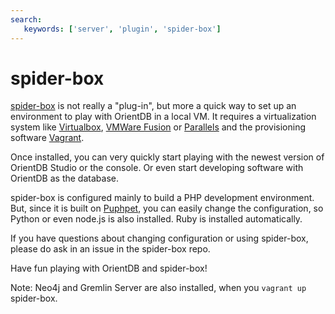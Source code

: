 ```yaml
---
search:
   keywords: ['server', 'plugin', 'spider-box']
---
```


# spider-box

[spider-box](https://github.com/spider/spider-box) is not really a "plug-in", but more a quick way to set up an environment to play with OrientDB in a local VM. It requires a virtualization system like [Virtualbox](https://www.virtualbox.org/), [VMWare Fusion](https://www.vmware.com/de/products/fusion) or [Parallels](http://www.parallels.com/) and the provisioning software [Vagrant](https://www.vagrantup.com/). 

Once installed, you can very quickly start playing with the newest version of OrientDB Studio or the console. Or even start developing software with OrientDB as the database. 

spider-box is configured mainly to build a PHP development environment. But, since it is built on [Puphpet](https://puphpet.com/), you can easily change the configuration, so Python or even node.js is also installed. Ruby is installed automatically. 

If you have questions about changing configuration or using spider-box, please do ask in an issue in the spider-box repo. 

Have fun playing with OrientDB and spider-box!

Note: Neo4j and Gremlin Server are also installed, when you `vagrant up` spider-box.

 